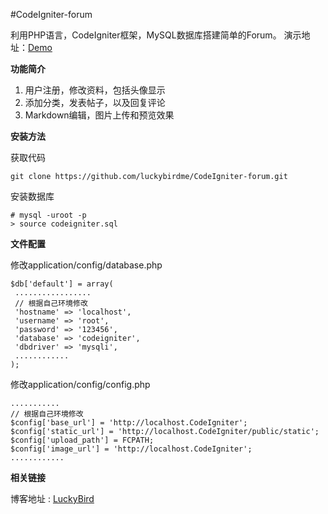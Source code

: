 #CodeIgniter-forum

利用PHP语言，CodeIgniter框架，MySQL数据库搭建简单的Forum。
演示地址：[Demo](http://codeigniter.luckybird.me/)

**功能简介**

1. 用户注册，修改资料，包括头像显示
2. 添加分类，发表帖子，以及回复评论
3. Markdown编辑，图片上传和预览效果

**安装方法**

获取代码
```
git clone https://github.com/luckybirdme/CodeIgniter-forum.git

```
安装数据库
```
# mysql -uroot -p
> source codeigniter.sql

```

**文件配置**

修改application/config/database.php
```
$db['default'] = array(
 .................
 // 根据自己环境修改
 'hostname' => 'localhost',
 'username' => 'root',
 'password' => '123456',
 'database' => 'codeigniter',
 'dbdriver' => 'mysqli',
 ............
);

```

修改application/config/config.php

```
...........
// 根据自己环境修改
$config['base_url'] = 'http://localhost.CodeIgniter';
$config['static_url'] = 'http://localhost.CodeIgniter/public/static';
$config['upload_path'] = FCPATH;
$config['image_url'] = 'http://localhost.CodeIgniter';
............

```

**相关链接**


博客地址 : [LuckyBird](http://www.luckybird.me)

